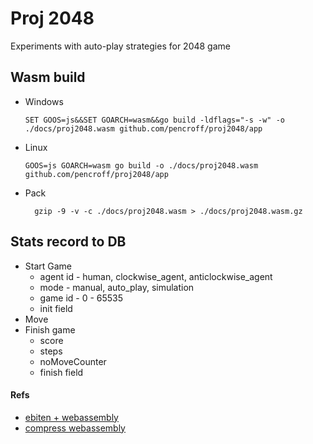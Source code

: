 # Proj 2048

Experiments with auto-play strategies for 2048 game

## Wasm build

* Windows
  
      SET GOOS=js&&SET GOARCH=wasm&&go build -ldflags="-s -w" -o ./docs/proj2048.wasm github.com/pencroff/proj2048/app

* Linux

      GOOS=js GOARCH=wasm go build -o ./docs/proj2048.wasm github.com/pencroff/proj2048/app
* Pack

        gzip -9 -v -c ./docs/proj2048.wasm > ./docs/proj2048.wasm.gz

## Stats record to DB

* Start Game
  * agent id - human, clockwise_agent, anticlockwise_agent
  * mode - manual, auto_play, simulation
  * game id - 0 - 65535
  * init field
* Move
* Finish game
  * score
  * steps
  * noMoveCounter
  * finish field

#### Refs

* [ebiten + webassembly](https://ebiten.org/documents/webassembly.html)
* [compress webassembly](https://levelup.gitconnected.com/best-practices-for-webassembly-using-golang-1-15-8dfa439827b8)


